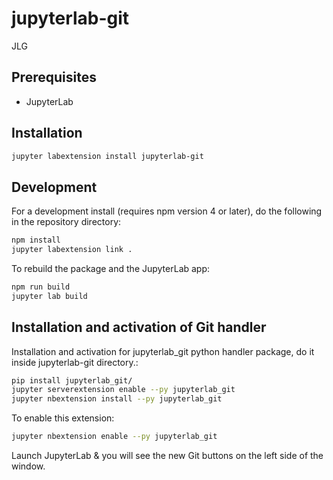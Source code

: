 # jupyterlab-git

JLG


## Prerequisites

* JupyterLab

## Installation

```bash
jupyter labextension install jupyterlab-git
```

## Development

For a development install (requires npm version 4 or later), do the following in the repository directory:

```bash
npm install
jupyter labextension link .
```

To rebuild the package and the JupyterLab app:

```bash
npm run build
jupyter lab build
```

## Installation and activation of Git handler

Installation and activation for jupyterlab_git python handler package, do it inside jupyterlab-git directory.:

```bash
pip install jupyterlab_git/
jupyter serverextension enable --py jupyterlab_git
jupyter nbextension install --py jupyterlab_git
```

To enable this extension:

```bash
jupyter nbextension enable --py jupyterlab_git
```

Launch JupyterLab & you will see the new Git buttons on the left side of the window.



